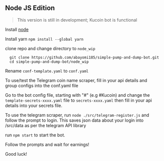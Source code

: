 ## Node JS Edition

> This version is still in development; Kucoin bot is functional

Install [node](https://nodejs.org/en/download/)

Install yarn
```npm install --global yarn```

clone repo and change directory to ```node_wip```

```
  git clone https://github.com/abayomi185/simple-pump-and-dump-bot.git
  cd simple-pump-and-dump-bot/node_wip
```

Rename ```conf-template.yaml``` to ```conf.yaml```

To use/test the Telegram coin name scraper, fill in your api details and group configs into the conf.yaml file

Go to the bot config file, starting with "#" (e.g #Kucoin) and change the ```template-secrets-xxxx.yaml``` file to ```secrets-xxxx.yaml``` then fill in your api details into your secrets file.

To use the telegram scraper, run ```node ./src/telegram-register.js``` and follow the prompt to login. This saves json data about your login into /src/data as per the telegram API library

run ```npm start``` to start the bot.

Follow the prompts and wait for earnings!

Good luck!
